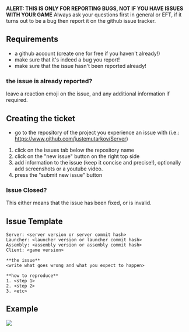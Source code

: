 **ALERT: THIS IS ONLY FOR REPORTING BUGS, NOT IF YOU HAVE ISSUES WITH YOUR GAME**
Always ask your questions first in general or EFT, if it turns out to be a bug then report it on the github issue tracker.

## Requirements
- a github account (create one for free if you haven't already!)
- make sure that it's indeed a bug you report!
- make sure that the issue hasn't been reported already!

### the issue is already reported?
leave a reaction emoji on the issue, and any additional information if required.

## Creating the ticket
- go to the repository of the project you experience an issue with (i.e.: https://www.github.com/justemutarkov/Server)
1. click on the issues tab below the repository name
2. click on the "new issue" button on the right top side
3. add information to the issue (keep it concise and precise!), optionally add screenshots or a youtube video.
4. press the "submit new issue" button

### Issue Closed?
This either means that the issue has been fixed, or is invalid.

## Issue Template
```**general information**
Server: <server version or server commit hash>
Launcher: <launcher version or launcher commit hash>
Assembly: <assembly version or assembly commit hash>
Client: <game version>

**the issue**
<write what goes wrong and what you expect to happen>

**how to reproduce**
1. <step 1>
2. <step 2>
3. <etc>
```

## Example
![](https://cdn.discordapp.com/attachments/681164874654417060/682174810876411943/unknown.png)